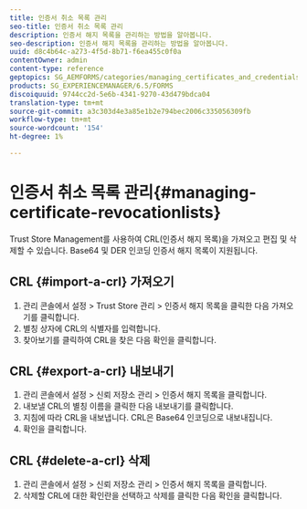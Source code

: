 ```yaml
---
title: 인증서 취소 목록 관리
seo-title: 인증서 취소 목록 관리
description: 인증서 해지 목록을 관리하는 방법을 알아봅니다.
seo-description: 인증서 해지 목록을 관리하는 방법을 알아봅니다.
uuid: d8c4b64c-a273-4f5d-8b71-f6ea455c0f0a
contentOwner: admin
content-type: reference
geptopics: SG_AEMFORMS/categories/managing_certificates_and_credentials
products: SG_EXPERIENCEMANAGER/6.5/FORMS
discoiquuid: 9744cc2d-5e6b-4341-9270-43d479bdca04
translation-type: tm+mt
source-git-commit: a3c303d4e3a85e1b2e794bec2006c335056309fb
workflow-type: tm+mt
source-wordcount: '154'
ht-degree: 1%

---
```



# 인증서 취소 목록 관리{#managing-certificate-revocationlists}

Trust Store Management를 사용하여 CRL(인증서 해지 목록)을 가져오고 편집 및 삭제할 수 있습니다. Base64 및 DER 인코딩 인증서 해지 목록이 지원됩니다.

## CRL {#import-a-crl} 가져오기

1. 관리 콘솔에서 설정 > Trust Store 관리 > 인증서 해지 목록을 클릭한 다음 가져오기를 클릭합니다.
1. 별칭 상자에 CRL의 식별자를 입력합니다.
1. 찾아보기를 클릭하여 CRL을 찾은 다음 확인을 클릭합니다.

## CRL {#export-a-crl} 내보내기

1. 관리 콘솔에서 설정 > 신뢰 저장소 관리 > 인증서 해지 목록을 클릭합니다.
1. 내보낼 CRL의 별칭 이름을 클릭한 다음 내보내기를 클릭합니다.
1. 지침에 따라 CRL을 내보냅니다. CRL은 Base64 인코딩으로 내보내집니다.
1. 확인을 클릭합니다.

## CRL {#delete-a-crl} 삭제

1. 관리 콘솔에서 설정 > 신뢰 저장소 관리 > 인증서 해지 목록을 클릭합니다.
1. 삭제할 CRL에 대한 확인란을 선택하고 삭제를 클릭한 다음 확인을 클릭합니다.

